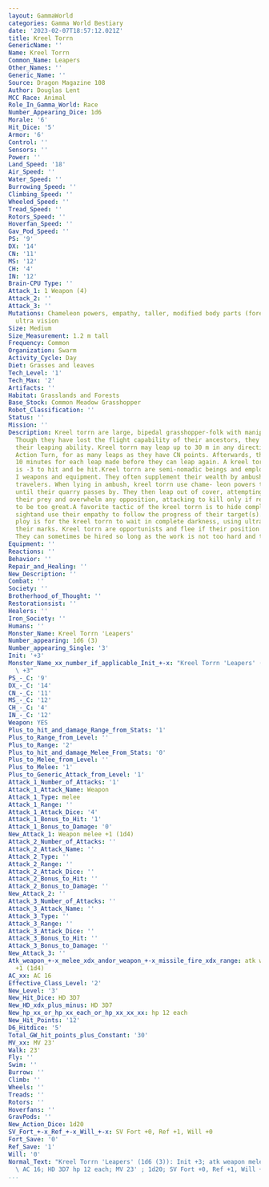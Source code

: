 ```yaml
---
layout: GammaWorld
categories: Gamma World Bestiary
date: '2023-02-07T18:57:12.021Z'
title: Kreel Torrn
GenericName: ''
Name: Kreel Torrn
Common_Name: Leapers
Other_Names: ''
Generic_Name: ''
Source: Dragon Magazine 108
Author: Douglas Lent
MCC Race: Animal
Role_In_Gamma_World: Race
Number_Appearing_Dice: 1d6
Morale: '6'
Hit_Dice: '5'
Armor: '6'
Control: ''
Sensors: ''
Power: ''
Land_Speed: '18'
Air_Speed: ''
Water_Speed: ''
Burrowing_Speed: ''
Climbing_Speed: ''
Wheeled_Speed: ''
Tread_Speed: ''
Rotors_Speed: ''
Hoverfan_Speed: ''
Gav_Pod_Speed: ''
PS: '9'
DX: '14'
CN: '11'
MS: '12'
CH: '4'
IN: '12'
Brain-CPU Type: ''
Attack_1: 1 Weapon (4)
Attack_2: ''
Attack_3: ''
Mutations: Chameleon powers, empathy, taller, modified body parts (forelimbs), and
  ultra vision
Size: Medium
Size_Measurement: 1.2 m tall
Frequency: Common
Organization: Swarm
Activity_Cycle: Day
Diet: Grasses and leaves
Tech_Level: '1'
Tech_Max: '2'
Artifacts: ''
Habitat: Grasslands and Forests
Base_Stock: Common Meadow Grasshopper
Robot_Classification: ''
Status: ''
Mission: ''
Description: Kreel torrn are large, bipedal grasshopper-folk with manipula- tive forelimbs.
  Though they have lost the flight capability of their ancestors, they still retain
  their leaping ability. Kreel torrn may leap up to 30 m in any direction every other
  Action Turn, for as many leaps as they have CN points. Afterwards, they must rest
  10 minutes for each leap made before they can leap again. A kreel torrn in mid-leap
  is -3 to hit and be hit.Kreel torrn are semi-nomadic beings and employ Tech Level
  I weapons and equipment. They often supplement their wealth by ambushing unwary
  travelers. When lying in ambush, kreel torrn use chame- leon powers to conceal themselves
  until their quarry passes by. They then leap out of cover, attempting to surround
  their prey and overwhelm any opposition, attacking to kill only if resistance proves
  to be too great.A favorite tactic of the kreel torrn is to hide completely out of
  sightand use their empathy to follow the progress of their target(s). A similar
  ploy is for the kreel torrn to wait in complete darkness, using ultravision to find
  their marks. Kreel torrn are opportunists and flee if their position becomes untenable.
  They can sometimes be hired so long as the work is not too hard and the pay is good.
Equipment: ''
Reactions: ''
Behavior: ''
Repair_and_Healing: ''
New_Description: ''
Combat: ''
Society: ''
Brotherhood_of_Thought: ''
Restorationsist: ''
Healers: ''
Iron_Society: ''
Humans: ''
Monster_Name: Kreel Torrn 'Leapers'
Number_appearing: 1d6 (3)
Number_appearing_Single: '3'
Init: '+3'
Monster_Name_xx_number_if_applicable_Init_+-x: "Kreel Torrn 'Leapers' (1d6 (3)): Init\
  \ +3"
PS_-_C: '9'
DX_-_C: '14'
CN_-_C: '11'
MS_-_C: '12'
CH_-_C: '4'
IN_-_C: '12'
Weapon: YES
Plus_to_hit_and_damage_Range_from_Stats: '1'
Plus_to_Range_from_Level: ''
Plus_to_Range: '2'
Plus_to_hit_and_damage_Melee_From_Stats: '0'
Plus_to_Melee_from_Level: ''
Plus_to_Melee: '1'
Plus_to_Generic_Attack_from_Level: '1'
Attack_1_Number_of_Attacks: '1'
Attack_1_Attack_Name: Weapon
Attack_1_Type: melee
Attack_1_Range: ''
Attack_1_Attack_Dice: '4'
Attack_1_Bonus_to_Hit: '1'
Attack_1_Bonus_to_Damage: '0'
New_Attack_1: Weapon melee +1 (1d4)
Attack_2_Number_of_Attacks: ''
Attack_2_Attack_Name: ''
Attack_2_Type: ''
Attack_2_Range: ''
Attack_2_Attack_Dice: ''
Attack_2_Bonus_to_Hit: ''
Attack_2_Bonus_to_Damage: ''
New_Attack_2: ''
Attack_3_Number_of_Attacks: ''
Attack_3_Attack_Name: ''
Attack_3_Type: ''
Attack_3_Range: ''
Attack_3_Attack_Dice: ''
Attack_3_Bonus_to_Hit: ''
Attack_3_Bonus_to_Damage: ''
New_Attack_3: ''
Atk_weapon_+-x_melee_xdx_andor_weapon_+-x_missile_fire_xdx_range: atk weapon melee
  +1 (1d4)
AC_xx: AC 16
Effective_Class_Level: '2'
New_Level: '3'
New_Hit_Dice: HD 3D7
New_HD_xdx_plus_minus: HD 3D7
New_hp_xx_or_hp_xx_each_or_hp_xx_xx_xx: hp 12 each
New_Hit_Points: '12'
D6_Hitdice: '5'
Total_GW_hit_points_plus_Constant: '30'
MV_xx: MV 23'
Walk: 23'
Fly: ''
Swim: ''
Burrow: ''
Climb: ''
Wheels: ''
Treads: ''
Rotors: ''
Hoverfans: ''
GravPods: ''
New_Action_Dice: 1d20
SV_Fort_+-x_Ref_+-x_Will_+-x: SV Fort +0, Ref +1, Will +0
Fort_Save: '0'
Ref_Save: '1'
Will: '0'
Normal_Text: "Kreel Torrn 'Leapers' (1d6 (3)): Init +3; atk weapon melee +1 (1d4);\
  \ AC 16; HD 3D7 hp 12 each; MV 23' ; 1d20; SV Fort +0, Ref +1, Will +0"
...
```

